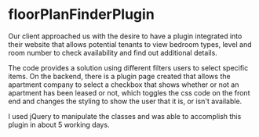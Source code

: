 # floorPlanFinderPlugin
Our client approached us with the desire to have a plugin integrated into their website that allows potential tenants to view bedroom types, level and room number to check availability and find out additional details. 

The code provides a solution using different filters users to select specific items. On the backend, there is a plugin page created that allows the apartment company to select a checkbox that shows whether or not an apartment has been leased or not, which toggles the css code on the front end and changes the styling to show the user that it is, or isn't available. 

I used jQuery to manipulate the classes and was able to accomplish this plugin in about 5 working days. 